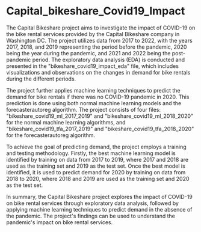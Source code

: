 # Capital_bikeshare_Covid19_Impact

The Capital Bikeshare project aims to investigate the impact of COVID-19 on the bike rental services provided by the Capital Bikeshare company in Washington DC. The project utilizes data from 2017 to 2022, with the years 2017, 2018, and 2019 representing the period before the pandemic, 2020 being the year during the pandemic, and 2021 and 2022 being the post-pandemic period. The exploratory data analysis (EDA) is conducted and presented in the "bikeshare_covid19_impact_eda" file, which includes visualizations and observations on the changes in demand for bike rentals during the different periods.

The project further applies machine learning techniques to predict the demand for bike rentals if there was no COVID-19 pandemic in 2020. This prediction is done using both normal machine learning models and the forecasterautoreg algorithm. The project consists of four files: "bikeshare_covid19_ml_2017_2019" and "bikeshare_covid19_ml_2018_2020" for the normal machine learning algorithms, and "bikeshare_covid19_tfa_2017_2019" and "bikeshare_covid19_tfa_2018_2020" for the forecasterautoreg algorithm.

To achieve the goal of predicting demand, the project employs a training and testing methodology. Firstly, the best machine learning model is identified by training on data from 2017 to 2019, where 2017 and 2018 are used as the training set and 2019 as the test set. Once the best model is identified, it is used to predict demand for 2020 by training on data from 2018 to 2020, where 2018 and 2019 are used as the training set and 2020 as the test set.

In summary, the Capital Bikeshare project explores the impact of COVID-19 on bike rental services through exploratory data analysis, followed by applying machine learning techniques to predict demand in the absence of the pandemic. The project's findings can be used to understand the pandemic's impact on bike rental services.
